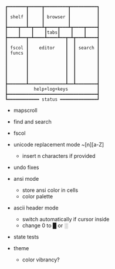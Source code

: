

    ┏━━━━━━━┳━━━━━┳━━━━━━━━━┳━━━━━━━━━━┓
    ┃       ┃     ┃         ┃          ┃
    ┃ shelf ┃     ┃ browser ┃          ┃
    ┃       ┃     ┃         ┃          ┃
    ┣━━━━┳━━┻━┳━━━┻┳━━━━┳━━━┻┳━━━━┳━━━━┫
    ┃    ┃    ┃    ┃tabs┃    ┃    ┃    ┃
    ┣━━━━┻━━┳━┻━━━━┻━━━━┻━━┳━┻┳━━━┻━━━━┫
    ┃       ┃              ┃  ┃        ┃
    ┃ fscol ┃    editor    ┃  ┃ search ┃
    ┃ funcs ┃              ┃  ┃        ┃
    ┃       ┃              ┃  ┃        ┃
    ┃       ┃              ┃  ┃        ┃
    ┃       ┃              ┃  ┃        ┃
    ┃       ┃              ┃  ┃        ┃
    ┃       ┃              ┃  ┃        ┃
    ┣━━━━━━━┻━━━━━━━━━━━━━━┻━━┻━━━━━━━━┫
    ┃          help+log+keys           ┃
    ┣━━━━━━━━━━━━━━━━━━━━━━━━━━━━━━━━━━┫
    ┗━━━━━━━━━━━━ status ━━━━━━━━━━━━━━┛

- mapscroll
- find and search
- fscol
- unicode replacement mode ~[n][a-Z]
    - insert n characters if provided
- undo fixes
- ansi mode
    - store ansi color in cells
    - color palette
- ascii header mode
    - switch automatically if cursor inside
    - change 0 to █ or ░
    
- state tests
- theme 
    - color vibrancy?
    